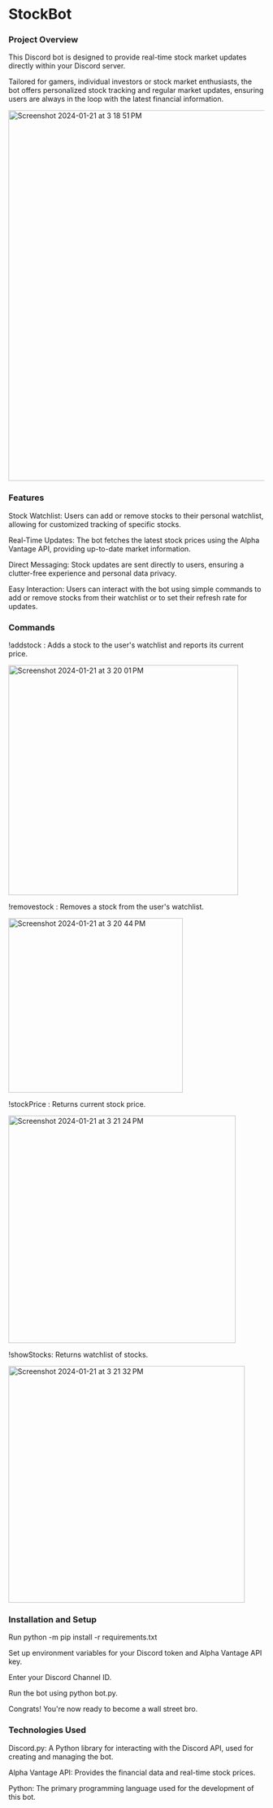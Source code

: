# StockBot

### Project Overview

This Discord bot is designed to provide real-time stock market updates directly within your Discord server.    

Tailored for gamers, individual investors or stock market enthusiasts, the bot offers personalized stock tracking and regular market updates, ensuring users are always in the loop with the latest financial information.

<img width="728" alt="Screenshot 2024-01-21 at 3 18 51 PM" src="https://github.com/joonhoswe/StockBot/assets/149014867/d7e24bc5-2c4a-4ccd-96d9-09d70c6939d4">

### Features

Stock Watchlist: Users can add or remove stocks to their personal watchlist, allowing for customized tracking of specific stocks.    

Real-Time Updates: The bot fetches the latest stock prices using the Alpha Vantage API, providing up-to-date market information.    

Direct Messaging: Stock updates are sent directly to users, ensuring a clutter-free experience and personal data privacy.  

Easy Interaction: Users can interact with the bot using simple commands to add or remove stocks from their watchlist or to set their refresh rate for updates.

### Commands

!addstock <TICKER>: Adds a stock to the user's watchlist and reports its current price.  

<img width="452" alt="Screenshot 2024-01-21 at 3 20 01 PM" src="https://github.com/joonhoswe/StockBot/assets/149014867/7f2cda1b-0ffc-4c3e-affe-071a38c17450">

!removestock <TICKER>: Removes a stock from the user's watchlist.  

<img width="343" alt="Screenshot 2024-01-21 at 3 20 44 PM" src="https://github.com/joonhoswe/StockBot/assets/149014867/7c5861c9-75c4-441f-b882-bd95548e58fc">

!stockPrice <TICKER>: Returns current stock price.

<img width="447" alt="Screenshot 2024-01-21 at 3 21 24 PM" src="https://github.com/joonhoswe/StockBot/assets/149014867/8d51ab96-e8ee-4e40-bafc-402aa01f41bb">

!showStocks: Returns watchlist of stocks.

<img width="465" alt="Screenshot 2024-01-21 at 3 21 32 PM" src="https://github.com/joonhoswe/StockBot/assets/149014867/f0dbdc52-d491-41eb-8d7f-8d009182bf8d">


### Installation and Setup 

Run python -m pip install -r requirements.txt

Set up environment variables for your Discord token and Alpha Vantage API key.  

Enter your Discord Channel ID.  

Run the bot using python bot.py.

Congrats! You're now ready to become a wall street bro.

### Technologies Used

Discord.py: A Python library for interacting with the Discord API, used for creating and managing the bot.  

Alpha Vantage API: Provides the financial data and real-time stock prices.  

Python: The primary programming language used for the development of this bot.
